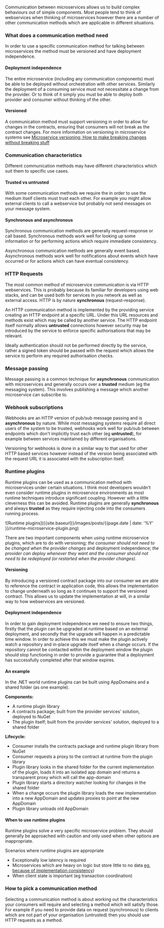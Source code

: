 Communication between microservices allows us to build complex behaviours out of simple components. Most people tend to think of webservices when thinking of microservices however there are a number of other communication methods which are applicable in different situations.

### What does a communication method need
In order to use a specific communication method for talking between microservices the method must be versioned and have deployment independence.

#### Deployment independence
The entire microservice (including any communication components) must be able to be deployed without orchestration with other services. Similarly the deployment of a consuming service must not necessitate a change from the provider. Or to think of it simply you must be able to deploy both provider and consumer without thinking of the other.

#### Versioned
A communication method must support versioning in order to allow for changes in the contracts, ensuring that consumers will not break as the contract changes. For more information on versioning in microservice systems see [Microservice versioning; How to make breaking changes without breaking stuff]({{site.baseurl}}/2017/microservice_versioning;_how_to_make_breaking_changes_without_breaking_stuff/)

### Communication characteristics
Different communication methods may have different characteristics which suit them to specific use cases.

#### Trusted vs untrusted
With some communication methods we require the in order to use the medium itself clients must trust each other. For example you might allow external clients to call a webservice but probably not send messages on your message system.

#### Synchronous and asynchronous
Synchronous communication methods are generally request-response or call based. Synchronous methods work well for looking up some information or for performing actions which require immediate consistency.

Asynchronous communication methods are generally event based. Asynchronous methods work well for notifications about events which have occurred or for actions which can have eventual consistency.

### HTTP Requests
The most common method of microservice communication is via HTTP webservices. This is probably because its familiar for developers using web stacks, and can be used both for services in you network as well as external access. HTTP is by nature **synchronous** (request-response).

An HTTP communication method is implemented by the providing service creating an HTTP endpoint at a specific URL. Under this URL resources and methods exist which may be called by another service. The HTTP endpoint itself normally allows **untrusted** connections however security may be introduced by the service to enforce specific authorisations that may be relevant.

Ideally authentication should not be performed directly by the service, rather a signed token should be passed with the request which allows the service to perform any required authorisation checks.

### Message passing
Message passing is a common technique for **asynchronous** communication with microservices and generally occurs over a **trusted** medium (eg the messaging system). This involves publishing a message which another microservice can subscribe to.

### Webhook subscriptions
Webhooks are an HTTP version of pub/sub message passing and is **asynchronous** by nature. While most messaging systems require all direct users of the system to be trusted, webhooks work well for pub/sub between endpoints which don't implicitly trust each other (eg **untrusted**), for example between services maintained by different organisations.

Versioning for webhooks is done in a similar way to that used for other HTTP based services however instead of the version being associated with the request URL it is associated with the subscription itself.

### Runtime plugins
Runtime plugins can be used as a communication method with microservices under certain situations. I think most developers wouldn't even consider runtime plugins in microservice environments as most runtime techniques introduce significant coupling. However with a little cleverness this can be avoided. Runtime plugins are generally **synchronous** and always **trusted** as they require injecting code into the consumers running process.

![Runtime plugins]({{site.baseurl}}/images/posts/{{page.date | date: '%Y' }}/runtime-microservice-plugin.png)

There are two important components when using runtime microservice plugins, which are to do with versioning; *the consumer should not need to be changed when the provider changes* and deployment independence; *the provider can deploy whenever they want and the consumer should not need to be redeployed (or restarted when the provider changes)*.

#### Versioning
By introducing a versioned contract package into our consumer we are able to reference the contract in application code, this allows the implementation to change underneath so long as it continues to support the versioned contract. This allows us to update the implementation at will, in a similar way to how webservices are versioned.

#### Deployment independence
In order to gain deployment independence we need to ensure two things, firstly that the plugin can be upgraded at runtime based on an external deployment, and secondly that the upgrade will happen in a predictable time window. In order to achieve this we must make the plugin actively watch a repository and in-place upgrade itself when a change occurs. If the repository cannot be contacted within the deployment window the plugin should stop functioning in order to provide a guarantee that a deployment has successfully completed after that window expires.

#### An example
In the .NET world runtime plugins can be built using AppDomains and a shared folder (as one example).

**Components:**

 - A runtime plugin library
 - A contracts package; built from the provider services' solution, deployed to NuGet
 - The plugin itself; built from the provider services' solution, deployed to a shared folder

**Lifecycle:**

 - Consumer installs the contracts package and runtime plugin library from NuGet
 - Consumer requests a proxy to the contract at runtime from the plugin library
 - Plugin library looks in the shared folder for the current implementation of the plugin, loads it into an isolated app domain and returns a transparent proxy which will call the app-domain
 - Plugin library starts a directory watcher looking for changes in the shared folder
 - When a change occurs the plugin library loads the new implementation into a new AppDomain and updates proxies to point at the new AppDomain
 - Plugin library unloads old AppDomain

#### When to use runtime plugins
Runtime plugins solve a very specific microservice problem. They should generally be approached with caution and only used when other options are inappropriate.

Scenarios where runtime plugins are appropriate

 - Exceptionally low latency is required
 - Microservices which are heavy on logic but store little to no data [eg, because of implementation consistency]({{site.baseurl}}/2017/library_vs_microservice/))
 - When client state is important (eg transaction coordination)

### How to pick a communication method
Selecting a communication method is about working out the characteristics your consumers will require and selecting a method which will satisfy those. For example if you need to provide data on request (synchronous) to clients which are not part of your organisation (untrusted) then you should use HTTP requests as a method.
